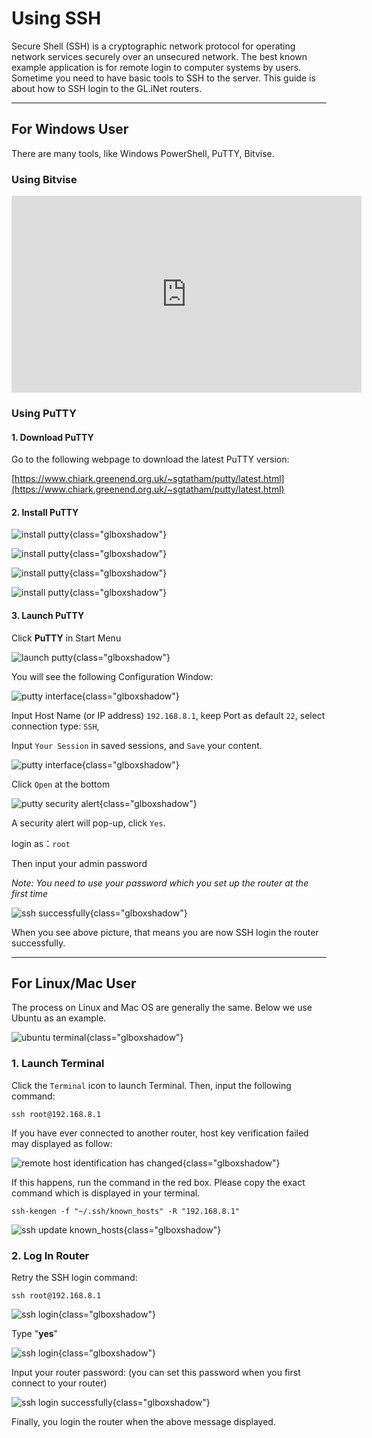 # Using SSH

Secure Shell (SSH) is a cryptographic network protocol for operating network services securely over an unsecured network. The best known example application is for remote login to computer systems by users. Sometime you need to have basic tools to SSH to the server. This guide is about how to SSH login to the GL.iNet routers.

---

## For Windows User

There are many tools, like Windows PowerShell, PuTTY, Bitvise.

### Using Bitvise

<iframe width="560" height="315" src="https://www.youtube.com/embed/7yVd5UkKJ74" title="YouTube video player" frameborder="0" allow="accelerometer; autoplay; clipboard-write; encrypted-media; gyroscope; picture-in-picture" allowfullscreen></iframe>

### Using PuTTY

#### 1. Download PuTTY

Go to the following webpage to download the latest PuTTY version:

[https://www.chiark.greenend.org.uk/~sgtatham/putty/latest.html](https://www.chiark.greenend.org.uk/~sgtatham/putty/latest.html)

#### 2. Install PuTTY

![install putty](https://static.gl-inet.com/docs/en/2.x/app/src/ssh/PuTTY-Install-1.png){class="glboxshadow"}

![install putty](https://static.gl-inet.com/docs/en/2.x/app/src/ssh/PuTTY-Install-2.png){class="glboxshadow"}

![install putty](https://static.gl-inet.com/docs/en/2.x/app/src/ssh/PuTTY-Install-3.png){class="glboxshadow"}

![install putty](https://static.gl-inet.com/docs/en/2.x/app/src/ssh/PuTTY-Install-4.png){class="glboxshadow"}

#### 3. Launch PuTTY 

Click **PuTTY** in Start Menu 

![launch putty](https://static.gl-inet.com/docs/en/2.x/app/src/ssh/1522164842915.png){class="glboxshadow"}

You will see the following Configuration Window: 

![putty interface](https://static.gl-inet.com/docs/en/2.x/app/src/ssh/Setup-PuTTY-1.png){class="glboxshadow"}

Input Host Name (or IP address) `192.168.8.1`, keep Port as default `22`, select connection type: `SSH`,

Input `Your Session` in saved sessions, and `Save` your content.

![putty interface](https://static.gl-inet.com/docs/en/2.x/app/src/ssh/Setup-PuTTY-2.png){class="glboxshadow"}

Click `Open` at the bottom

![putty security alert](https://static.gl-inet.com/docs/en/2.x/app/src/ssh/Setup-PuTTY-3.png){class="glboxshadow"}

A security alert will pop-up, click `Yes`.

login as：`root`

Then input your admin password 

*Note: You need to use your password which you set up the router at the first time*

![ssh successfully](https://static.gl-inet.com/docs/en/3/tutorials/ssh/ar750s_ssh_successfully.jpg){class="glboxshadow"}

When you see above picture, that means you are now SSH login the router successfully.  

---

## For Linux/Mac User

The process on Linux and Mac OS are generally the same. Below we use Ubuntu as an example.

![ubuntu terminal](https://static.gl-inet.com/docs/en/2.x/app/src/ssh/Ubuntu-Login.png){class="glboxshadow"}

### 1. Launch Terminal

Click the `Terminal` icon to launch Terminal. Then, input the following command: 

`ssh root@192.168.8.1`

If you have ever connected to another router, host key verification failed may displayed as follow:

![remote host identification has changed](https://static.gl-inet.com/docs/en/2.x/app/src/ssh/remove-ssh-keygen.png){class="glboxshadow"}

If this happens, run the command in the red box. Please copy the exact command which is displayed in your terminal.

`ssh-kengen -f "~/.ssh/known_hosts" -R "192.168.8.1"`

![ssh update known_hosts](https://static.gl-inet.com/docs/en/2.x/app/src/ssh/Removed-Host-keygen.png){class="glboxshadow"}

### 2. Log In Router

Retry the SSH login command: 

`ssh root@192.168.8.1` 

![ssh login](https://static.gl-inet.com/docs/en/2.x/app/src/ssh/Ubuntu-sshin-router-1.png){class="glboxshadow"}

Type "**yes**"

![ssh login](https://static.gl-inet.com/docs/en/2.x/app/src/ssh/Ubuntu-sshin-router-2.png){class="glboxshadow"}

Input your router password: (you can set this password when you first connect to your router)

![ssh login successfully](https://static.gl-inet.com/docs/en/2.x/app/src/ssh/1522205896331.png){class="glboxshadow"}

Finally, you login the router when the above message displayed.
